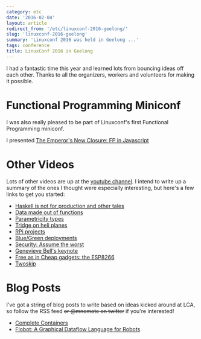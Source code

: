 ```yaml
---
category: etc
date: '2016-02-04'
layout: article
redirect_from: '/etc/linuxconf-2016-geelong/'
slug: 'linuxconf-2016-geelong'
summary: 'Linuxconf 2016 was held in Geelong ...'
tags: conference
title: LinuxConf 2016 in Geelong
---
```


I had a fantastic time this year and learned lots from bouncing ideas
off each other. Thanks to all the organizers, workers and volunteers for
making it possible.

Functional Programming Miniconf
===============================

I was also really pleased to be part of Linuxconf's first Functional
Programming miniconf.

I presented [The Emperor's New Closure: FP in
Javascript](../the-emperors-new-closure-functional-programming-in-javascript/)

Other Videos
============

Lots of other videos are up at the [youtube channel](https://www.youtube.com/user/linuxconfau2016).
I intend to write up a summary of the ones I thought were especially
interesting, but here's a few links to get you started:

-   [Haskell is not for production and other tales](https://www.youtube.com/watch?v=mlTO510zO78)
-   [Data made out of functions](https://www.youtube.com/watch?v=GSPB6YgPmZw)
-   [Parametricity types](https://www.youtube.com/watch?v=4hTtcUeqmfY)
-   [Tridge on heli planes](https://www.youtube.com/watch?v=kifraO9yMrk)
-   [RPi projects](https://www.youtube.com/watch?v=22dKTGyuRrc)
-   [Blue/Green deployments](https://www.youtube.com/watch?v=KD1JHpzKW3Q)
-   [Security: Assume the worst](https://www.youtube.com/watch?v=K8p0gvOgQ_c)
-   [Genevieve Bell's keynote](https://www.youtube.com/watch?v=QqADuKyBNMc)
-   [Free as in Cheap gadgets: the ESP8266](https://www.youtube.com/watch?v=Du1MtqsvSy4)
-   [Twoskip](https://www.youtube.com/watch?v=2XWUYPLUrSM)

Blog Posts
==========

I've got a string of blog posts to write based on ideas kicked around at
LCA, so follow the RSS feed
~~or @mnemote on twitter~~ if you're interested!

-   [Complete Containers](../complete-containers-immutable-git/)
-   [Flobot: A Graphical Dataflow Language for Robots](../flobot-graphical-dataflow-language-for-robots/)
